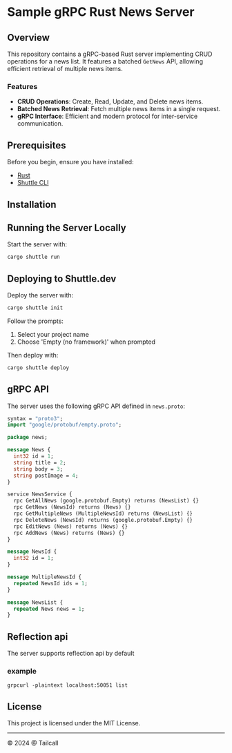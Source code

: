 # Sample gRPC Rust News Server

## Overview

This repository contains a gRPC-based Rust server implementing CRUD operations for a news list. It features a batched `GetNews` API, allowing efficient retrieval of multiple news items.

### Features

- **CRUD Operations**: Create, Read, Update, and Delete news items.
- **Batched News Retrieval**: Fetch multiple news items in a single request.
- **gRPC Interface**: Efficient and modern protocol for inter-service communication.

## Prerequisites

Before you begin, ensure you have installed:

- [Rust](https://www.rust-lang.org/tools/install)
- [Shuttle CLI](https://docs.shuttle.rs/getting-started/installation)

## Installation

## Running the Server Locally

Start the server with:

```bash
cargo shuttle run
```

## Deploying to Shuttle.dev

Deploy the server with:

```bash
cargo shuttle init
```

Follow the prompts:
1. Select your project name
2. Choose 'Empty (no framework)' when prompted

Then deploy with:

```bash
cargo shuttle deploy
```

## gRPC API

The server uses the following gRPC API defined in `news.proto`:

```protobuf
syntax = "proto3";
import "google/protobuf/empty.proto";

package news;

message News {
  int32 id = 1;
  string title = 2;
  string body = 3;
  string postImage = 4;
}

service NewsService {
  rpc GetAllNews (google.protobuf.Empty) returns (NewsList) {}
  rpc GetNews (NewsId) returns (News) {}
  rpc GetMultipleNews (MultipleNewsId) returns (NewsList) {}
  rpc DeleteNews (NewsId) returns (google.protobuf.Empty) {}
  rpc EditNews (News) returns (News) {}
  rpc AddNews (News) returns (News) {}
}

message NewsId {
  int32 id = 1;
}

message MultipleNewsId {
  repeated NewsId ids = 1;
}

message NewsList {
  repeated News news = 1;
}
```

## Reflection api

The server supports reflection api by default

### example

`grpcurl -plaintext localhost:50051 list`

## License

This project is licensed under the MIT License.

---

© 2024 @ Tailcall
